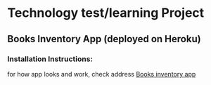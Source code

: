 #   Technology test/learning Project
##  Books Inventory App (deployed on Heroku)
### Installation Instructions:
 
 for how app looks and work, check address [Books inventory app](http://books-inv-app.herokuapp.com)
